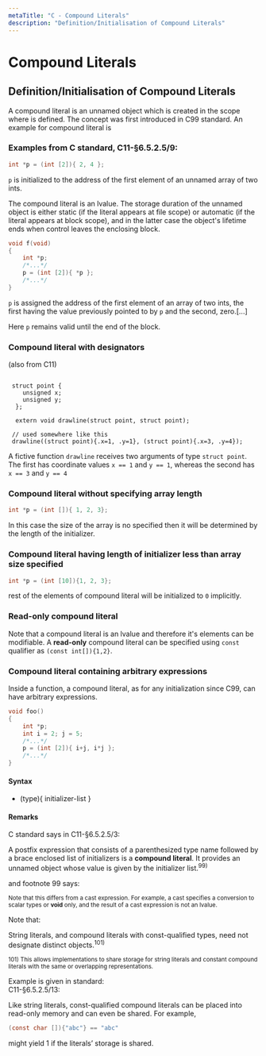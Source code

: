 ```yaml
---
metaTitle: "C - Compound Literals"
description: "Definition/Initialisation of Compound Literals"
---
```


# Compound Literals



## Definition/Initialisation of Compound Literals


A compound literal is an unnamed object which is created in the scope where is defined. The concept was first introduced in C99 standard. An example for compound literal is

### Examples from C standard, C11-§6.5.2.5/9:

> 

```c
int *p = (int [2]){ 2, 4 };

```




`p` is initialized to the address of the first element of an unnamed array of two ints.

The compound literal is an lvalue. The storage duration of the unnamed object is either static (if the literal appears at file scope) or automatic (if the literal appears at block scope), and in the latter case the object's lifetime ends when control leaves the enclosing block.

> 

```c
void f(void)
{
    int *p;
    /*...*/
    p = (int [2]){ *p };
    /*...*/
}

```


`p` is assigned the address of the first element of an array of two ints, the first having the value previously pointed to by `p` and the second, zero.[...]


Here `p` remains valid until the end of the block.

### Compound literal with designators

(also from C11)

```

 struct point {
    unsigned x;
    unsigned y;
  };

  extern void drawline(struct point, struct point);

 // used somewhere like this
 drawline((struct point){.x=1, .y=1}, (struct point){.x=3, .y=4});

```

A fictive function `drawline` receives two arguments of type `struct point`. The first has coordinate values `x == 1` and `y == 1`, whereas the
second has `x == 3` and `y == 4`

### Compound literal without specifying array length

```c
int *p = (int []){ 1, 2, 3};  

```

In this case the size of the array is no specified then it will be determined by the length of the initializer.

### Compound literal having length of initializer less than array size specified

```c
int *p = (int [10]){1, 2, 3}; 

```

rest of the elements of compound literal will be initialized to `0` implicitly.

### Read-only compound literal

Note that a compound literal is an lvalue and therefore it's elements can be modifiable. A **read-only** compound literal can be specified using `const` qualifier as `(const int[]){1,2}`.

### Compound literal containing arbitrary expressions

Inside a function, a compound literal, as for any initialization since C99, can have arbitrary expressions.

```c
void foo()
{
    int *p;
    int i = 2; j = 5;
    /*...*/
    p = (int [2]){ i+j, i*j };
    /*...*/
}

```



#### Syntax


- (type){ initializer-list }



#### Remarks


C standard says in C11-§6.5.2.5/3:

> 
A postfix expression that consists of a parenthesized type name followed by a brace enclosed list of initializers is a **compound literal**. It provides an unnamed object whose value is given by the initializer list.<sup>99)</sup>


and footnote 99 says:

> 
<sub>Note that this differs from a cast expression. For example, a cast specifies a conversion to scalar types or **void** only, and the result of a cast expression is not an lvalue.</sub>


Note that:

> 
String literals, and compound literals with const-qualified types, need not designate distinct objects.<sup>101)</sup>


> 
<sub>101) This allows implementations to share storage for string literals and constant compound literals with the same or overlapping representations.</sub>


Example is given in standard:<br />
C11-§6.5.2.5/13:

> 
Like string literals, const-qualified compound literals can be placed into read-only memory and can even be shared. For example,

```c
(const char []){"abc"} == "abc"

```


might yield 1 if the literals’ storage is shared.


